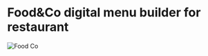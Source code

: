 # Food&Co digital menu builder for restaurant 

![Food Co](https://github.com/GameOfCode64/Food-co/assets/131631135/16fd82a5-1579-4a38-b5cd-5bc25cea2c43)
